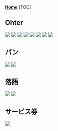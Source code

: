 **[Home](../Menu.md)**
[TOC]
## Ohter
![](src/IMG_3069.JPG)
![](src/IMG_3070.JPG)
![](src/IMG_4776.PNG)
![](src/IMG_4777.PNG)
![](src/IMG_4839.PNG)
![](src/IMG_4840.PNG)
![](src/IMG_4841.JPG)
![](src/IMG_4842.JPG)
## パン
![](src/pann-1.JPG)
![](src/pann-2.JPG)
## 落語
![](src/rakugo-1.PNG)
![](src/rakugo-2.PNG)
## サービス券
![](src/sa-bisu.PNG)